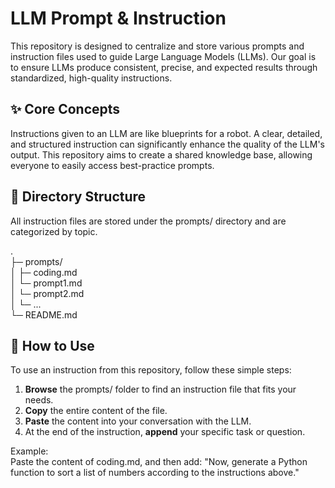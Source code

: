 # **LLM Prompt & Instruction**

This repository is designed to centralize and store various prompts and instruction files used to guide Large Language Models (LLMs). Our goal is to ensure LLMs produce consistent, precise, and expected results through standardized, high-quality instructions.

## **✨ Core Concepts**

Instructions given to an LLM are like blueprints for a robot. A clear, detailed, and structured instruction can significantly enhance the quality of the LLM's output. This repository aims to create a shared knowledge base, allowing everyone to easily access best-practice prompts.

## **📁 Directory Structure**

All instruction files are stored under the prompts/ directory and are categorized by topic.

.  
├─ prompts/  
│  ├─ coding.md  
│  └─ prompt1.md  
│  └─ prompt2.md  
│  └─ ...  
└─ README.md

## **🚀 How to Use**

To use an instruction from this repository, follow these simple steps:

1. **Browse** the prompts/ folder to find an instruction file that fits your needs.  
2. **Copy** the entire content of the file.  
3. **Paste** the content into your conversation with the LLM.  
4. At the end of the instruction, **append** your specific task or question.

Example:  
Paste the content of coding.md, and then add: "Now, generate a Python function to sort a list of numbers according to the instructions above."
